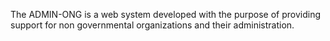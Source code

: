 The ADMIN-ONG is a web system developed with the purpose of providing support for non governmental organizations and their administration.